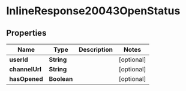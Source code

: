 

# InlineResponse20043OpenStatus


## Properties

Name | Type | Description | Notes
------------ | ------------- | ------------- | -------------
**userId** | **String** |  |  [optional]
**channelUrl** | **String** |  |  [optional]
**hasOpened** | **Boolean** |  |  [optional]



